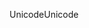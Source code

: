 <span data-ttu-id="00825-101">Unicode</span><span class="sxs-lookup"><span data-stu-id="00825-101">Unicode</span></span>